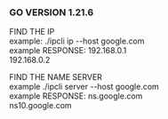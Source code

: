 ### GO VERSION 1.21.6

FIND THE IP  
    example: ./ipcli ip --host google.com  
    example RESPONSE: 192.168.0.1  
                      192.168.0.2  

FIND THE NAME SERVER  
    example ./ipcli server --host google.com  
    example RESPONSE: ns.google.com  
                      ns10.google.com  
